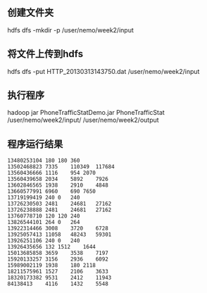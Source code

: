 ## 创建文件夹
hdfs dfs -mkdir -p /user/nemo/week2/input

## 将文件上传到hdfs
hdfs dfs -put HTTP_20130313143750.dat /user/nemo/week2/input

## 执行程序
hadoop jar PhoneTrafficStatDemo.jar PhoneTrafficStat /user/nemo/week2/input/ /user/nemo/week2/output


## 程序运行结果

```
13480253104	180	180	360
13502468823	7335	110349	117684
13560436666	1116	954	2070
13560439658	2034	5892	7926
13602846565	1938	2910	4848
13660577991	6960	690	7650
13719199419	240	0	240
13726230503	2481	24681	27162
13726238888	2481	24681	27162
13760778710	120	120	240
13826544101	264	0	264
13922314466	3008	3720	6728
13925057413	11058	48243	59301
13926251106	240	0	240
13926435656	132	1512	1644
15013685858	3659	3538	7197
15920133257	3156	2936	6092
15989002119	1938	180	2118
18211575961	1527	2106	3633
18320173382	9531	2412	11943
84138413	4116	1432	5548
```
